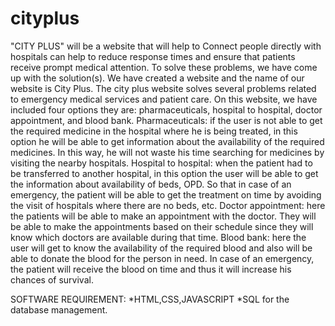 # cityplus
"CITY PLUS" will be a website that will help to Connect people directly with hospitals can help to reduce response times and ensure that patients receive prompt medical attention. To solve these problems, we have come up with the solution(s). We have created a website and the name of our website is City Plus. The city plus website solves several problems related to emergency medical services and patient care. On this website, we have included four options they are: pharmaceuticals, hospital to hospital, doctor appointment, and blood bank.
Pharmaceuticals: if the user is not able to get the required medicine in the hospital where he is being treated, in this option he will be able to get information about the availability of the required medicines. In this way, he will not waste his time searching for medicines by visiting the nearby hospitals.
Hospital to hospital:  when the patient had to be transferred to another hospital, in this option the user will be able to get the information about availability of beds, OPD. So that in case of an emergency, the patient will be able to get the treatment on time by avoiding the visit of hospitals where there are no beds, etc.
Doctor appointment: here the patients will be able to make an appointment with the doctor. They will be able to make the appointments based on their schedule since they will know which doctors are available during that time.
Blood bank: here the user will get to know the availability of the required blood and also will be able to donate the blood for the person in need. In case of an emergency, the patient will receive the blood on time and thus it will increase his chances of survival.


SOFTWARE REQUIREMENT:
*HTML,CSS,JAVASCRIPT
*SQL for the database management.

